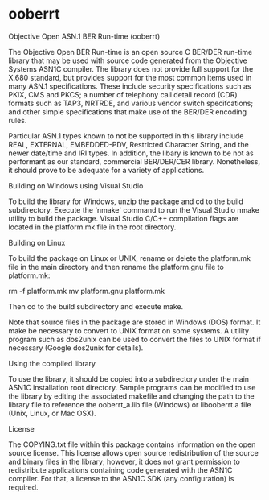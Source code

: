 # ooberrt
Objective Open ASN.1 BER Run-time (ooberrt)

The Objective Open BER Run-time is an open source C BER/DER run-time 
library that may be used with source code generated from the 
Objective Systems ASN1C compiler.  The library does not provide full 
support for the X.680 standard, but provides support for the most 
common items used in many ASN.1 specifications.  These include security 
specifications such as PKIX, CMS and PKCS; a number of telephony call 
detail record (CDR) formats such as TAP3, NRTRDE, and various vendor 
switch specifcations; and other simple specifications that make use 
of the BER/DER encoding rules. 

Particular ASN.1 types known to not be supported in this library include 
REAL, EXTERNAL, EMBEDDED-PDV, Restricted Character String, and the 
newer date/time and IRI types.  In addition, the libary is known to 
be not as performant as our standard, commercial BER/DER/CER library. 
Nonetheless, it should prove to be adequate for a variety of applications.

Building on Windows using Visual Studio

To build the library for Windows, unzip the package and cd to the build
subdirectory.  Execute the 'nmake' command to run the Visual Studio nmake 
utility to build the package. Visual Studio C/C++ compilation flags are 
located in the platform.mk file in the root directory.

Building on Linux

To build the package on Linux or UNIX, rename or delete the platform.mk 
file in the main directory and then rename the platform.gnu file to 
platform.mk:

rm -f platform.mk
mv platform.gnu platform.mk

Then cd to the build subdirectory and execute make.

Note that source files in the package are stored in Windows (DOS) format. 
It make be necessary to convert to UNIX format on some systems. 
A utility program such as dos2unix can be used to convert the files 
to UNIX format if necessary (Google dos2unix for details).

Using the compiled library

To use the library, it should be copied into a subdirectory under the 
main ASN1C installation root directory.  Sample programs can be modified 
to use the library by editing the associated makefile and changing the 
path to the library file to reference the ooberrt_a.lib file (Windows) 
or libooberrt.a file (Unix, Linux, or Mac OSX).

License

The COPYING.txt file within this package contains information on the 
open source license.  This license allows open source redistribution 
of the source and binary files in the library; however, it does not 
grant permission to redistribute applications containing code generated 
with the ASN1C compiler.  For that, a license to the ASN1C SDK (any 
configuration) is required.

